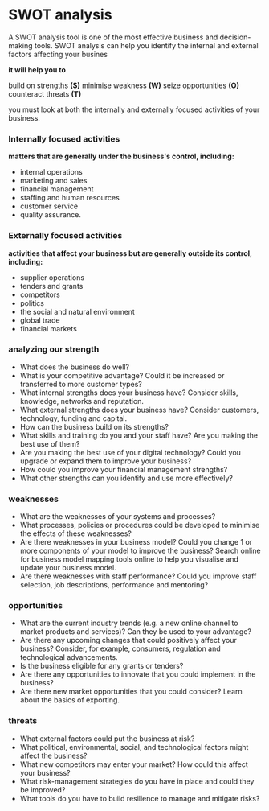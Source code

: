 # SWOT analysis
A SWOT analysis tool is one of the most effective business and decision-making tools. SWOT analysis can help you identify the internal and external factors affecting your busines

**it will help you to**

build on strengths **(S)**
minimise weakness **(W)**
seize opportunities **(O)**
counteract threats **(T)**

you must look at both the internally and externally focused activities of your business.

### Internally focused activities

**matters that are generally under the business's control, including:**

- internal operations
- marketing and sales
- financial management
- staffing and human resources
- customer service
- quality assurance.

### Externally focused activities

**activities that affect your business but are generally outside its control, including:**

- supplier operations
- tenders and grants
- competitors
- politics
- the social and natural environment
- global trade
- financial markets

### analyzing our strength
- What does the business do well?
- What is your competitive advantage? Could it be increased or transferred to more customer types?
- What internal strengths does your business have? Consider skills, knowledge, networks and reputation.
- What external strengths does your business have? Consider customers, technology, funding and capital.
- How can the business build on its strengths?
- What skills and training do you and your staff have? Are you making the best use of them?
- Are you making the best use of your digital technology? Could you upgrade or expand them to improve your business?
- How could you improve your financial management strengths?
- What other strengths can you identify and use more effectively?

### weaknesses
- What are the weaknesses of your systems and processes?
- What processes, policies or procedures could be developed to minimise the effects of these weaknesses?
- Are there weaknesses in your business model? Could you change 1 or more components of your model to improve the business? Search online for business model mapping tools online to help you visualise and update your business model.
- Are there weaknesses with staff performance? Could you improve staff selection, job descriptions, performance and mentoring?

### opportunities
- What are the current industry trends (e.g. a new online channel to market products and services)? Can they be used to your advantage?
- Are there any upcoming changes that could positively affect your business? Consider, for example, consumers, regulation and technological advancements.
- Is the business eligible for any grants or tenders?
- Are there any opportunities to innovate that you could implement in the business?
- Are there new market opportunities that you could consider? Learn about the basics of exporting.

### threats
- What external factors could put the business at risk?
- What political, environmental, social, and technological factors might affect the business?
- What new competitors may enter your market? How could this affect your business?
- What risk-management strategies do you have in place and could they be improved?
- What tools do you have to build resilience to manage and mitigate risks?